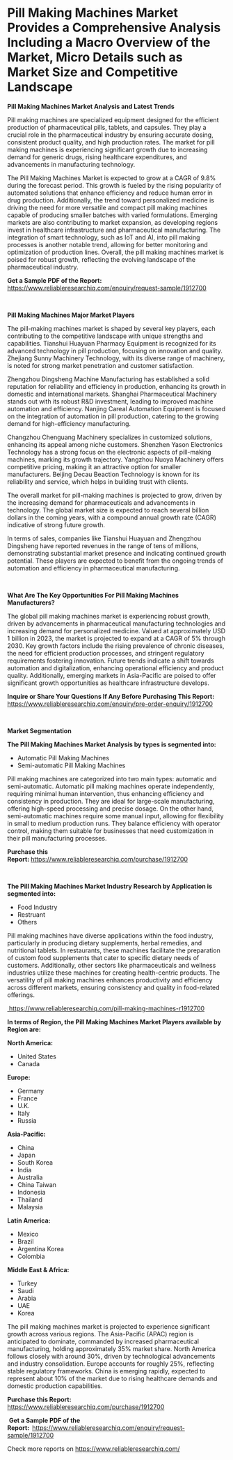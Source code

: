 <p><h1>Pill Making Machines Market Provides a Comprehensive Analysis Including a Macro Overview of the Market, Micro Details such as Market Size and Competitive Landscape</h1></p><p><strong>Pill Making Machines Market Analysis and Latest Trends</strong></p>
<p><p>Pill making machines are specialized equipment designed for the efficient production of pharmaceutical pills, tablets, and capsules. They play a crucial role in the pharmaceutical industry by ensuring accurate dosing, consistent product quality, and high production rates. The market for pill making machines is experiencing significant growth due to increasing demand for generic drugs, rising healthcare expenditures, and advancements in manufacturing technology.</p><p>The Pill Making Machines Market is expected to grow at a CAGR of 9.8% during the forecast period. This growth is fueled by the rising popularity of automated solutions that enhance efficiency and reduce human error in drug production. Additionally, the trend toward personalized medicine is driving the need for more versatile and compact pill making machines capable of producing smaller batches with varied formulations. Emerging markets are also contributing to market expansion, as developing regions invest in healthcare infrastructure and pharmaceutical manufacturing. The integration of smart technology, such as IoT and AI, into pill making processes is another notable trend, allowing for better monitoring and optimization of production lines. Overall, the pill making machines market is poised for robust growth, reflecting the evolving landscape of the pharmaceutical industry.</p></p>
<p><strong>Get a Sample PDF of the Report:&nbsp;</strong> <a href="https://www.reliableresearchiq.com/enquiry/request-sample/1912700?utm_campaign=3177&utm_medium=2&utm_source=Github&utm_content=ia&utm_term=11042025&utm_id=pill-making-machines">https://www.reliableresearchiq.com/enquiry/request-sample/1912700</a></p>
<p>&nbsp;</p>
<p><strong>Pill Making Machines Major Market Players</strong></p>
<p><p>The pill-making machines market is shaped by several key players, each contributing to the competitive landscape with unique strengths and capabilities. Tianshui Huayuan Pharmacy Equipment is recognized for its advanced technology in pill production, focusing on innovation and quality. Zhejiang Sunny Machinery Technology, with its diverse range of machinery, is noted for strong market penetration and customer satisfaction.</p><p>Zhengzhou Dingsheng Machine Manufacturing has established a solid reputation for reliability and efficiency in production, enhancing its growth in domestic and international markets. Shanghai Pharmaceutical Machinery stands out with its robust R&D investment, leading to improved machine automation and efficiency. Nanjing Careal Automation Equipment is focused on the integration of automation in pill production, catering to the growing demand for high-efficiency manufacturing.</p><p>Changzhou Chenguang Machinery specializes in customized solutions, enhancing its appeal among niche customers. Shenzhen Yason Electronics Technology has a strong focus on the electronic aspects of pill-making machines, marking its growth trajectory. Yangzhou Nuoya Machinery offers competitive pricing, making it an attractive option for smaller manufacturers. Beijing Decau Beaction Technology is known for its reliability and service, which helps in building trust with clients.</p><p>The overall market for pill-making machines is projected to grow, driven by the increasing demand for pharmaceuticals and advancements in technology. The global market size is expected to reach several billion dollars in the coming years, with a compound annual growth rate (CAGR) indicative of strong future growth.</p><p>In terms of sales, companies like Tianshui Huayuan and Zhengzhou Dingsheng have reported revenues in the range of tens of millions, demonstrating substantial market presence and indicating continued growth potential. These players are expected to benefit from the ongoing trends of automation and efficiency in pharmaceutical manufacturing.</p></p>
<p>&nbsp;</p>
<p><strong>What Are The Key Opportunities For Pill Making Machines Manufacturers?</strong></p>
<p><p>The global pill making machines market is experiencing robust growth, driven by advancements in pharmaceutical manufacturing technologies and increasing demand for personalized medicine. Valued at approximately USD 1 billion in 2023, the market is projected to expand at a CAGR of 5% through 2030. Key growth factors include the rising prevalence of chronic diseases, the need for efficient production processes, and stringent regulatory requirements fostering innovation. Future trends indicate a shift towards automation and digitalization, enhancing operational efficiency and product quality. Additionally, emerging markets in Asia-Pacific are poised to offer significant growth opportunities as healthcare infrastructure develops.</p></p>
<p><strong>Inquire or Share Your Questions If Any Before Purchasing This Report:</strong> <a href="https://www.reliableresearchiq.com/enquiry/pre-order-enquiry/1912700?utm_campaign=3177&utm_medium=2&utm_source=Github&utm_content=ia&utm_term=11042025&utm_id=pill-making-machines">https://www.reliableresearchiq.com/enquiry/pre-order-enquiry/1912700</a></p>
<p>&nbsp;</p>
<p><strong>Market Segmentation</strong></p>
<p><strong>The Pill Making Machines Market Analysis by types is segmented into:</strong></p>
<p><ul><li>Automatic Pill Making Machines</li><li>Semi-automatic Pill Making Machines</li></ul></p>
<p><p>Pill making machines are categorized into two main types: automatic and semi-automatic. Automatic pill making machines operate independently, requiring minimal human intervention, thus enhancing efficiency and consistency in production. They are ideal for large-scale manufacturing, offering high-speed processing and precise dosage. On the other hand, semi-automatic machines require some manual input, allowing for flexibility in small to medium production runs. They balance efficiency with operator control, making them suitable for businesses that need customization in their pill manufacturing processes.</p></p>
<p><strong>Purchase this Report:&nbsp;</strong><a href="https://www.reliableresearchiq.com/purchase/1912700?utm_campaign=3177&utm_medium=2&utm_source=Github&utm_content=ia&utm_term=11042025&utm_id=pill-making-machines">https://www.reliableresearchiq.com/purchase/1912700</a></p>
<p>&nbsp;</p>
<p><strong>The Pill Making Machines Market Industry Research by Application is segmented into:</strong></p>
<p><ul><li>Food Industry</li><li>Restruant</li><li>Others</li></ul></p>
<p><p>Pill making machines have diverse applications within the food industry, particularly in producing dietary supplements, herbal remedies, and nutritional tablets. In restaurants, these machines facilitate the preparation of custom food supplements that cater to specific dietary needs of customers. Additionally, other sectors like pharmaceuticals and wellness industries utilize these machines for creating health-centric products. The versatility of pill making machines enhances productivity and efficiency across different markets, ensuring consistency and quality in food-related offerings.</p></p>
<p><a href="https://www.reliableresearchiq.com/pill-making-machines-r1912700?utm_campaign=3177&utm_medium=2&utm_source=Github&utm_content=ia&utm_term=11042025&utm_id=pill-making-machines">&nbsp;https://www.reliableresearchiq.com/pill-making-machines-r1912700</a></p>
<p><strong>In terms of Region, the Pill Making Machines Market Players available by Region are:</strong></p>
<p>
    <p> <strong> North America: </strong>
        <ul>
            <li>United States</li>
            <li>Canada</li>
        </ul>
        </p> 
    <p> <strong> Europe: </strong>
        <ul>
            <li>Germany</li>
            <li>France</li>
            <li>U.K.</li>
            <li>Italy</li>
            <li>Russia</li>
        </ul>
        </p> 
    <p> <strong> Asia-Pacific: </strong>
        <ul>
            <li>China</li>
            <li>Japan</li>
            <li>South Korea</li>
            <li>India</li>
            <li>Australia</li>
            <li>China Taiwan</li>
            <li>Indonesia</li>
            <li>Thailand</li>
            <li>Malaysia</li>
        </ul>
        </p> 
    <p> <strong> Latin America: </strong>
        <ul>
            <li>Mexico</li>
            <li>Brazil</li>
            <li>Argentina Korea</li>
            <li>Colombia</li>
        </ul>
        </p> 
    <p> <strong> Middle East & Africa: </strong>
        <ul>
            <li>Turkey</li>
            <li>Saudi</li>
            <li>Arabia</li>
            <li>UAE</li>
            <li>Korea</li>
        </ul>
    </p>
    </p>
<p><p>The pill making machines market is projected to experience significant growth across various regions. The Asia-Pacific (APAC) region is anticipated to dominate, commanded by increased pharmaceutical manufacturing, holding approximately 35% market share. North America follows closely with around 30%, driven by technological advancements and industry consolidation. Europe accounts for roughly 25%, reflecting stable regulatory frameworks. China is emerging rapidly, expected to represent about 10% of the market due to rising healthcare demands and domestic production capabilities.</p></p>
<p><strong>Purchase this Report: </strong><a href="https://www.reliableresearchiq.com/purchase/1912700?utm_campaign=3177&utm_medium=2&utm_source=Github&utm_content=ia&utm_term=11042025&utm_id=pill-making-machines">https://www.reliableresearchiq.com/purchase/1912700</a></p>
<p>&nbsp;<strong>Get a Sample PDF of the Report:&nbsp;&nbsp;</strong><a href="https://www.reliableresearchiq.com/enquiry/request-sample/1912700?utm_campaign=3177&utm_medium=2&utm_source=Github&utm_content=ia&utm_term=11042025&utm_id=pill-making-machines">https://www.reliableresearchiq.com/enquiry/request-sample/1912700</a></p>
<p><strong></strong></p>
<p>Check more reports on <a href="https://www.reliableresearchiq.com/?utm_campaign=3177&utm_medium=2&utm_source=Github&utm_content=ia&utm_term=11042025&utm_id=pill-making-machines">https://www.reliableresearchiq.com/</a></p>